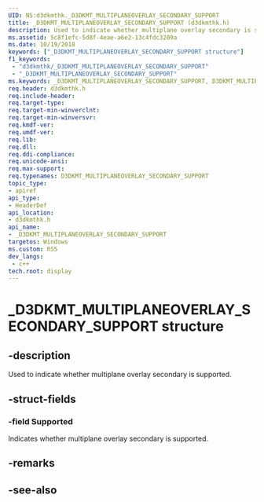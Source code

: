 ```yaml
---
UID: NS:d3dkmthk._D3DKMT_MULTIPLANEOVERLAY_SECONDARY_SUPPORT
title: _D3DKMT_MULTIPLANEOVERLAY_SECONDARY_SUPPORT (d3dkmthk.h)
description: Used to indicate whether multiplane overlay secondary is supported.
ms.assetid: 5c8f1efc-5d8f-4eae-a6e2-13c4fdc3209a
ms.date: 10/19/2018
keywords: ["_D3DKMT_MULTIPLANEOVERLAY_SECONDARY_SUPPORT structure"]
f1_keywords:
 - "d3dkmthk/_D3DKMT_MULTIPLANEOVERLAY_SECONDARY_SUPPORT"
 - "_D3DKMT_MULTIPLANEOVERLAY_SECONDARY_SUPPORT"
ms.keywords: _D3DKMT_MULTIPLANEOVERLAY_SECONDARY_SUPPORT, D3DKMT_MULTIPLANEOVERLAY_SECONDARY_SUPPORT, 
req.header: d3dkmthk.h
req.include-header:
req.target-type:
req.target-min-winverclnt:
req.target-min-winversvr:
req.kmdf-ver:
req.umdf-ver:
req.lib:
req.dll:
req.ddi-compliance:
req.unicode-ansi:
req.max-support:
req.typenames: D3DKMT_MULTIPLANEOVERLAY_SECONDARY_SUPPORT
topic_type: 
- apiref
api_type: 
- HeaderDef
api_location: 
- d3dkmthk.h
api_name: 
- _D3DKMT_MULTIPLANEOVERLAY_SECONDARY_SUPPORT
targetos: Windows
ms.custom: RS5
dev_langs:
 - c++
tech.root: display
---
```


# _D3DKMT_MULTIPLANEOVERLAY_SECONDARY_SUPPORT structure

## -description

Used to indicate whether multiplane overlay secondary is supported.

## -struct-fields

### -field Supported
 
Indicates whether multiplane overlay secondary is supported.

## -remarks

## -see-also
